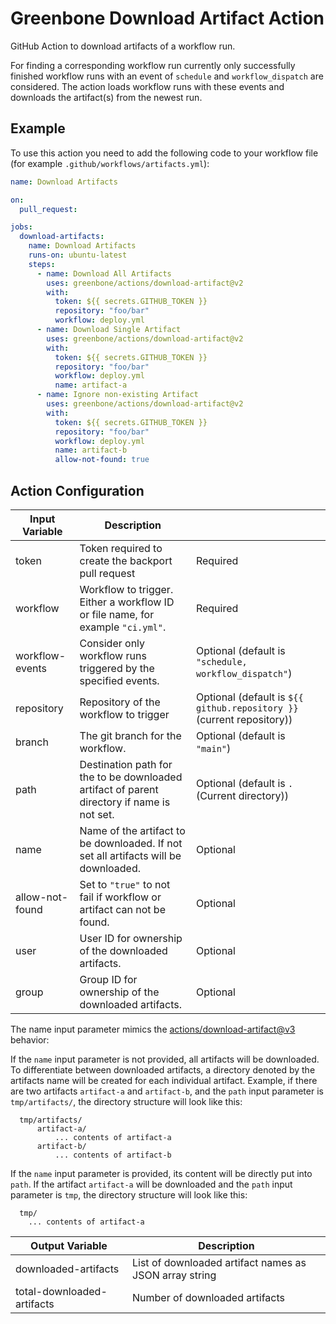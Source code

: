 # Greenbone Download Artifact Action

GitHub Action to download artifacts of a workflow run.

For finding a corresponding workflow run currently only successfully finished
workflow runs with an event of `schedule` and `workflow_dispatch` are
considered. The action loads workflow runs with these events and downloads the
artifact(s) from the newest run.

## Example

To use this action you need to add the following code to your workflow file
(for example `.github/workflows/artifacts.yml`):

```yml
name: Download Artifacts

on:
  pull_request:

jobs:
  download-artifacts:
    name: Download Artifacts
    runs-on: ubuntu-latest
    steps:
      - name: Download All Artifacts
        uses: greenbone/actions/download-artifact@v2
        with:
          token: ${{ secrets.GITHUB_TOKEN }}
          repository: "foo/bar"
          workflow: deploy.yml
      - name: Download Single Artifact
        uses: greenbone/actions/download-artifact@v2
        with:
          token: ${{ secrets.GITHUB_TOKEN }}
          repository: "foo/bar"
          workflow: deploy.yml
          name: artifact-a
      - name: Ignore non-existing Artifact
        uses: greenbone/actions/download-artifact@v2
        with:
          token: ${{ secrets.GITHUB_TOKEN }}
          repository: "foo/bar"
          workflow: deploy.yml
          name: artifact-b
          allow-not-found: true
```

## Action Configuration

| Input Variable  | Description | |
| --------------- | ----------- |-|
| token | Token required to create the backport pull request | Required |
| workflow | Workflow to trigger. Either a workflow ID or file name, for example `"ci.yml"`. | Required |
| workflow-events | Consider only workflow runs triggered by the specified events. | Optional (default is `"schedule, workflow_dispatch"`) |
| repository | Repository of the workflow to trigger | Optional (default is `${{ github.repository }}` (current repository)) |
| branch | The git branch for the workflow. | Optional (default is `"main"`) |
| path | Destination path for the to be downloaded artifact of parent directory if name is not set. | Optional (default is `.` (Current directory)) |
| name | Name of the artifact to be downloaded. If not set all artifacts will be downloaded. | Optional |
| allow-not-found | Set to `"true"` to not fail if workflow or artifact can not be found. | Optional |
| user | User ID for ownership of the downloaded artifacts. | Optional |
| group | Group ID for ownership of the downloaded artifacts. | Optional |

The name input parameter mimics the [actions/download-artifact@v3](https://github.com/actions/download-artifact/tree/v3#download-all-artifacts)
behavior:

If the `name` input parameter is not provided, all artifacts will be downloaded.
To differentiate between downloaded artifacts, a directory denoted by the
artifacts name will be created for each individual artifact. Example, if there
are two artifacts `artifact-a` and `artifact-b`, and the `path` input parameter
is `tmp/artifacts/`, the directory structure will look like this:

```
  tmp/artifacts/
      artifact-a/
          ... contents of artifact-a
      artifact-b/
          ... contents of artifact-b
```

If the `name` input parameter is provided, its content will be directly put into
`path`. If the artifact `artifact-a` will be downloaded and the `path` input
parameter is `tmp`, the directory structure will look like this:

```
  tmp/
    ... contents of artifact-a
```

| Output Variable | Description |
| ----------------| ------------|
| downloaded-artifacts | List of downloaded artifact names as JSON array string |
| total-downloaded-artifacts | Number of downloaded artifacts |
